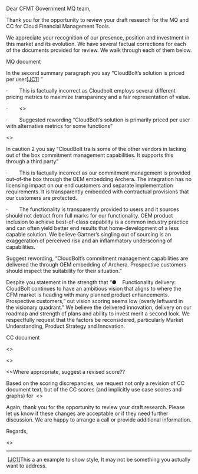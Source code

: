 Dear CFMT Government MQ team,

Thank you for the opportunity to review your draft research for the MQ and CC for Cloud Financial Management Tools.

We appreciate your recognition of our presence, position and investment in this market and its evolution. We have several factual corrections for each of the documents provided for review. We walk through each of them below.

MQ document

In the second summary paragraph you say “CloudBolt’s solution is priced per user[[JC1]](#_msocom_1) ”

·        This is factually incorrect as Cloudbolt employs several different pricing metrics to maximize transparency and a fair representation of value.

·        <<drop in your supporting stats info>>

·        Suggested rewording “CloudBolt’s solution is primarily priced per user with alternative metrics for some functions”

<<insert other opening par examples here is needed>>

In caution 2 you say “CloudBolt trails some of the other vendors in lacking out of the box commitment management capabilities. It supports this through a third party”

·        This is factually incorrect as our commitment management is provided out-of-the box through the OEM embedding Archera. The integration has no licensing impact on our end customers and separate implementation requirements. It is transparently embedded with contractual provisions that our customers are protected.

·        The functionality is transparently provided to users and it sources should not detract from full marks for our functionality. OEM product inclusion to achieve best-of-class capability is a common industry practice and can often yield better end results that home-development of a less capable solution. We believe Gartner’s singling out of sourcing is an exaggeration of perceived risk and an inflammatory underscoring of capabilities.

Suggest rewording, “CloudBolt’s commitment management capabilities are delivered the through OEM embedding of Archera. Prospective customers should inspect the suitability for their situation.”

Despite you statement in the strength that “●    Functionality delivery: CloudBolt continues to have an ambitious vision that aligns to where the CFM market is heading with many planned product enhancements. Prospective customers,” out vision scoring seems low (overly leftward in the visionary quadrant.” We believe the delivered innovation, delivery on our roadmap and strength of plans and ability to invest merit a second look. We respectfully request that the factors be reconsidered, particularly Market Understanding, Product Strategy and Innovation.

CC document

<<repeat structure>>

<<call out scores that are too low based on the evidence submitted in the RFI and demo. Cite specific questions and demo time code>>

<<Where appropriate, suggest a revised score??

Based on the scoring discrepancies, we request not only a revision of CC document text, but of the CC scores (and implicitly use case scores and graphs) for  <<name the impacted CC>>

Again, thank you for the opportunity to review your draft research. Please let us know if these changes are acceptable or if they need further discussion. We are happy to arrange a call or provide additional information.

Regards,

<<Cloudbolt signer>>

---

 [[JC1]](#_msoanchor_1)This a an example to show style, It may not be something you actually want to address.